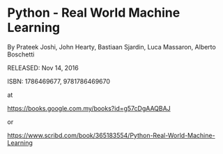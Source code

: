 # Python - Real World Machine Learning

By Prateek Joshi, John Hearty, Bastiaan Sjardin, Luca Massaron, Alberto Boschetti

RELEASED: Nov 14, 2016

ISBN: 1786469677, 9781786469670

at

https://books.google.com.my/books?id=g57cDgAAQBAJ

or

https://www.scribd.com/book/365183554/Python-Real-World-Machine-Learning
